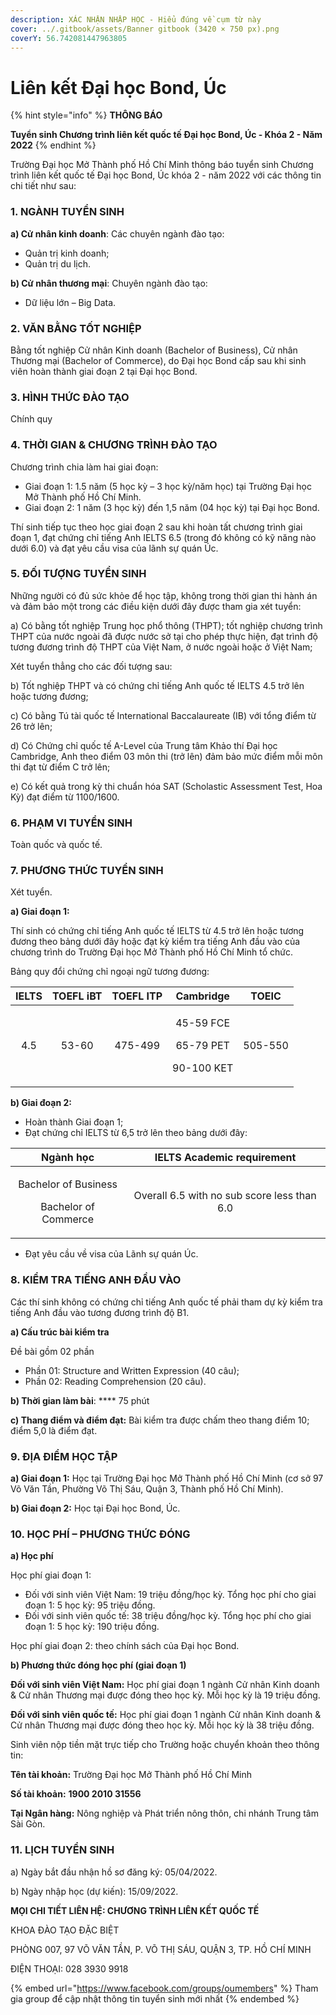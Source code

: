 ```yaml
---
description: XÁC NHẬN NHẬP HỌC - Hiểu đúng về cụm từ này
cover: ../.gitbook/assets/Banner gitbook (3420 × 750 px).png
coverY: 56.742081447963805
---
```


# Liên kết Đại học Bond, Úc

{% hint style="info" %}
**THÔNG BÁO**

**Tuyển sinh Chương trình liên kết quốc tế Đại học Bond, Úc - Khóa 2 - Năm 2022**
{% endhint %}

Trường Đại học Mở Thành phố Hồ Chí Minh thông báo tuyển sinh Chương trình liên kết quốc tế Đại học Bond, Úc khóa 2 - năm 2022 với các thông tin chi tiết như sau:

### **1. NGÀNH TUYỂN SINH**

**a)  Cử nhân kinh doanh**: Các chuyên ngành đào tạo:

* Quản trị kinh doanh;
* Quản trị du lịch.

**b) Cử nhân thương mại**: Chuyên ngành đào tạo:

* Dữ liệu lớn – Big Data.

### **2. VĂN BẰNG TỐT NGHIỆP**

Bằng tốt nghiệp Cử nhân Kinh doanh (Bachelor of Business), Cử nhân Thương mại (Bachelor of Commerce), do Đại học Bond cấp sau khi sinh viên hoàn thành giai đoạn 2 tại Đại học Bond.

### **3. HÌNH THỨC ĐÀO TẠO**

Chính quy

### **4. THỜI GIAN & CHƯƠNG TRÌNH ĐÀO TẠO**

Chương trình chia làm hai giai đoạn:

* Giai đoạn 1:  1.5 năm (5 học kỳ – 3 học kỳ/năm học) tại Trường Đại học Mở Thành phố Hồ Chí Minh.
* Giai đoạn 2:  1 năm (3 học kỳ) đến 1,5 năm (04 học kỳ) tại Đại học Bond.

Thí sinh tiếp tục theo học giai đoạn 2 sau khi hoàn tất chương trình giai đoạn 1, đạt chứng chỉ tiếng Anh IELTS 6.5 (trong đó không có kỹ năng nào dưới 6.0) và đạt yêu cầu visa của lãnh sự quán Úc.

### **5.  ĐỐI TƯỢNG TUYỂN SINH**

Những người có đủ sức khỏe để học tập, không trong thời gian thi hành án và đảm bảo một trong các điều kiện dưới đây được tham gia xét tuyển:

a) Có bằng tốt nghiệp Trung học phổ thông (THPT); tốt nghiệp chương trình THPT của nước ngoài đã được nước sở tại cho phép thực hiện, đạt trình độ tương đương trình độ THPT của Việt Nam, ở nước ngoài hoặc ở Việt Nam;

Xét tuyển thẳng cho các đối tượng sau:

b) Tốt nghiệp THPT và có chứng chỉ tiếng Anh quốc tế IELTS 4.5 trở lên hoặc tương đương;

c) Có bằng Tú tài quốc tế International Baccalaureate (IB) với tổng điểm từ 26 trở lên;

d) Có Chứng chỉ quốc tế A-Level của Trung tâm Khảo thí Đại học Cambridge, Anh theo điểm 03 môn thi (trở lên) đảm bảo mức điểm mỗi môn thi đạt từ điểm C trở lên;

e) Có kết quả trong kỳ thi chuẩn hóa SAT (Scholastic Assessment Test, Hoa Kỳ) đạt điểm từ 1100/1600.

### **6. PHẠM VI TUYỂN SINH**

Toàn quốc và quốc tế.

### **7.  PHƯƠNG THỨC TUYỂN SINH**

Xét tuyển.

**a) Giai đoạn 1:**

Thí sinh có chứng chỉ tiếng Anh quốc tế IELTS từ 4.5 trở lên hoặc tương đương theo bảng dưới đây hoặc đạt kỳ kiểm tra tiếng Anh đầu vào của chương trình do Trường Đại học Mở Thành phố Hồ Chí Minh tổ chức.

&#x20;    Bảng quy đổi chứng chỉ ngoại ngữ tương đương:

| IELTS | TOEFL iBT | TOEFL ITP |                     Cambridge                     |  TOEIC  |
| :---: | :-------: | :-------: | :-----------------------------------------------: | :-----: |
|  4.5  |   53-60   |  475-499  | <p>45-59 FCE</p><p>65-79 PET</p><p>90-100 KET</p> | 505-550 |

**b) Giai đoạn 2:**

* Hoàn thành Giai đoạn 1;
* Đạt chứng chỉ IELTS từ 6,5 trở lên theo bảng dưới đây:

|                        Ngành học                       |          IELTS Academic requirement         |
| :----------------------------------------------------: | :-----------------------------------------: |
| <p>Bachelor of Business</p><p>Bachelor of Commerce</p> | Overall 6.5 with no sub score less than 6.0 |

* Đạt yêu cầu về visa của Lãnh sự quán Úc.

### **8.  KIỂM TRA TIẾNG ANH ĐẦU VÀO**

Các thí sinh không có chứng chỉ tiếng Anh quốc tế phải tham dự kỳ kiểm tra tiếng Anh đầu vào tương đương trình độ B1.

**a) Cấu trúc bài kiểm tra**

Đề bài gồm 02 phần

* Phần 01: Structure and Written Expression (40 câu);
* Phần 02: Reading Comprehension (20 câu).

**b) Thời gian làm bài**: **** 75 phút

**c) Thang điểm và điểm đạt:** Bài kiểm tra được chấm theo thang điểm 10; điểm 5,0 là điểm đạt.

### **9. ĐỊA ĐIỂM HỌC TẬP**

**a) Giai đoạn 1:** Học tại Trường Đại học Mở Thành phố Hồ Chí Minh (cơ sở 97 Võ Văn Tần, Phường Võ Thị Sáu, Quận 3, Thành phố Hồ Chí Minh).

**b) Giai đoạn 2:** Học tại Đại học Bond, Úc.

### **10. HỌC PHÍ – PHƯƠNG THỨC ĐÓNG**

**a) Học phí**

Học phí giai đoạn 1:

* Đối với sinh viên Việt Nam:  19 triệu đồng/học kỳ. Tổng học phí cho giai đoạn 1: 5 học kỳ: 95 triệu đồng.
* Đối với sinh viên quốc tế:  38 triệu đồng/học kỳ. Tổng học phí cho giai đoạn 1: 5 học kỳ: 190 triệu đồng.

Học phí giai đoạn 2: theo chính sách của Đại học Bond.

**b) Phương thức đóng học phí (giai đoạn 1)**

**Đối với sinh viên Việt Nam:** Học phí giai đoạn 1 ngành Cử nhân Kinh doanh & Cử nhân Thương mại được đóng theo học kỳ. Mỗi học kỳ là 19 triệu đồng.

**Đối với sinh viên quốc tế:** Học phí giai đoạn 1 ngành Cử nhân Kinh doanh & Cử nhân Thương mại được đóng theo học kỳ. Mỗi học kỳ là 38 triệu đồng.

Sinh viên nộp tiền mặt trực tiếp cho Trường hoặc chuyển khoản theo thông tin:

**Tên tài khoản:** Trường Đại học Mở Thành phố Hồ Chí Minh

**Số tài khoản:** **1900 2010 31556**

**Tại Ngân hàng:** Nông nghiệp và Phát triển nông thôn, chi nhánh Trung tâm Sài Gòn.

### 11. **LỊCH TUYỂN SINH**

a) Ngày bắt đầu nhận hồ sơ đăng ký: 05/04/2022.

b) Ngày nhập học (dự kiến): 15/09/2022.

**MỌI CHI TIẾT LIÊN HỆ: CHƯƠNG TRÌNH LIÊN KẾT QUỐC TẾ**

KHOA ĐÀO TẠO ĐẶC BIỆT

PHÒNG 007, 97 VÕ VĂN TẦN, P. VÕ THỊ SÁU, QUẬN 3, TP. HỒ CHÍ MINH

ĐIỆN THOẠI: 028 3930 9918

{% embed url="https://www.facebook.com/groups/oumembers" %}
Tham gia group để cập nhật thông tin tuyển sinh mới nhất
{% endembed %}
